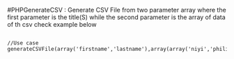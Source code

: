 #PHPGenerateCSV : Generate CSV File from two parameter array
where the first parameter is the title(S) while the second parameter is 
the array of data of th csv 
check example below
```

//Use case
generateCSVFile(array('firstname','lastname'),array(array('niyi','philip'),array('ola','dare')));

```
